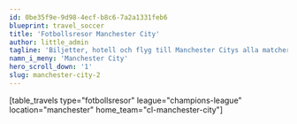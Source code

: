 ```yaml
---
id: 0be35f9e-9d98-4ecf-b8c6-7a2a1331feb6
blueprint: travel_soccer
title: 'Fotbollsresor Manchester City'
author: little_admin
tagline: 'Biljetter, hotell och flyg till Manchester Citys alla matcher i Champions League'
namn_i_meny: 'Manchester City'
hero_scroll_down: '1'
slug: manchester-city-2
---
```

<p>[table_travels type="fotbollsresor" league="champions-league" location="manchester" home_team="cl-manchester-city"]</p>

